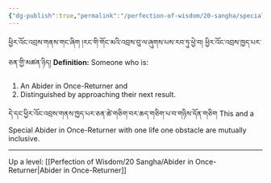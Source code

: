 ```yaml
---
{"dg-publish":true,"permalink":"/perfection-of-wisdom/20-sangha/special-abider-in-once-returner/"}
---
```


ཕྱིར་འོང་འབྲས་གནས་གང་ཞིག །རང་གི་གོང་མའི་འབྲས་བུ་ལ་ཞུགས་པས་རབ་ཏུ་ཕྱེ་བ། ཕྱིར་འོང་འབྲས་ཁྱད་པར་ཅན་གྱི་མཚན་ཉིད། 
**Definition:** Someone who is:
1. An Abider in Once-Returner and
2. Distinguished by approaching their next result.


དེ་དང་ཕྱིར་འོང་འབྲས་གནས་ཁྱད་པར་ཅན་ཚེ་གཅིག་བར་ཆད་གཅིག་པ་བ་གཉིས་དོན་གཅིག
This and a Special Abider in Once-Returner with one life one obstacle are mutually inclusive.




---
Up a level: [[Perfection of Wisdom/20 Sangha/Abider in Once-Returner\|Abider in Once-Returner]]